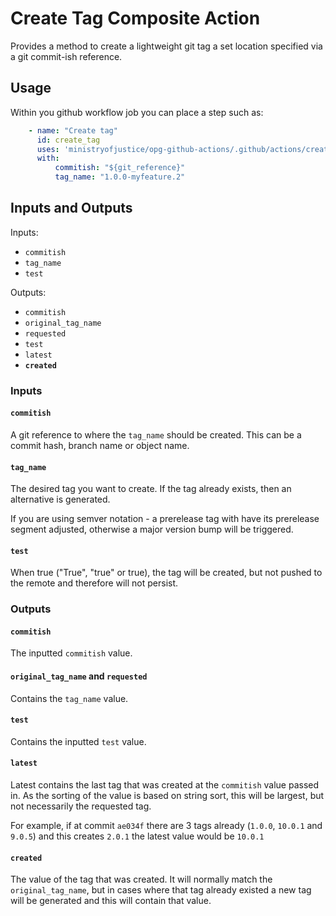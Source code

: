 # Create Tag Composite Action

Provides a method to create a lightweight git tag a set location specified via a git commit-ish reference.

## Usage

Within you github workflow job you can place a step such as:

```yaml
    - name: "Create tag"
      id: create_tag
      uses: 'ministryofjustice/opg-github-actions/.github/actions/create-tag@v2.3.1'
      with:
          commitish: "${git_reference}"
          tag_name: "1.0.0-myfeature.2"
```

## Inputs and Outputs

Inputs:
- `commitish`
- `tag_name`
- `test`

Outputs:
- `commitish`
- `original_tag_name`
- `requested`
- `test`
- `latest`
- **`created`**

### Inputs

#### `commitish`
A git reference to where the `tag_name` should be created. This can be a commit hash, branch name or object name.

#### `tag_name`
The desired tag you want to create. If the tag already exists, then an alternative is generated.

If you are using semver notation - a prerelease tag with have its prerelease segment adjusted, otherwise a major version bump will be triggered.

#### `test`
When true ("True", "true" or true), the tag will be created, but not pushed to the remote and therefore will not persist.

### Outputs

#### `commitish`
The inputted `commitish` value.

#### `original_tag_name` and `requested`
Contains the `tag_name` value.

#### `test`
Contains the inputted `test` value.

#### `latest`
Latest contains the last tag that was created at the `commitish` value passed in. As the sorting of the value is based on string sort, this will be largest, but not necessarily the requested tag.

For example, if at commit `ae034f` there are 3 tags already (`1.0.0`, `10.0.1` and `9.0.5`) and this creates `2.0.1` the latest value would be `10.0.1`

#### `created`
The value of the tag that was created. It will normally match the `original_tag_name`, but in cases where that tag already existed a new tag will be generated and this will contain that value.
